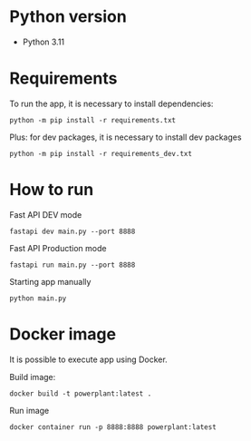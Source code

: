 # Python version

- Python 3.11

# Requirements

To run the app, it is necessary to install dependencies:

```
python -m pip install -r requirements.txt
```

Plus: for dev packages, it is necessary to install dev packages

```
python -m pip install -r requirements_dev.txt
```

# How to run

Fast API DEV mode
```
fastapi dev main.py --port 8888
```

Fast API Production mode
```
fastapi run main.py --port 8888
```

Starting app manually
```
python main.py
```

# Docker image

It is possible to execute app using Docker.

Build image:

```
docker build -t powerplant:latest .
```

Run image
```
docker container run -p 8888:8888 powerplant:latest
```